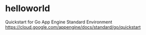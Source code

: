# helloworld
Quickstart for Go App Engine Standard Environment https://cloud.google.com/appengine/docs/standard/go/quickstart
